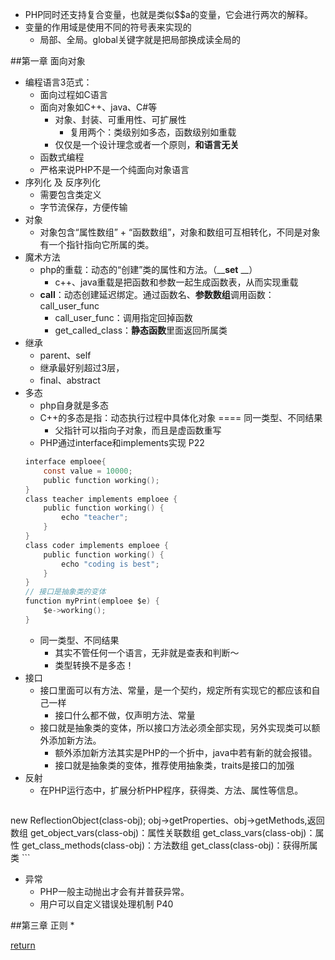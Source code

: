 * PHP同时还支持复合变量，也就是类似$$a的变量，它会进行两次的解释。
* 变量的作用域是使用不同的符号表来实现的
    * 局部、全局。global关键字就是把局部换成读全局的

##第一章 面向对象
* 编程语言3范式：
    * 面向过程如C语言
    * 面向对象如C++、java、C#等
        * 对象、封装、可重用性、可扩展性
            * 复用两个：类级别如多态，函数级别如重载
        * 仅仅是一个设计理念或者一个原则，**和语言无关**
    * 函数式编程
    * 严格来说PHP不是一个纯面向对象语言
* 序列化 及 反序列化
    * 需要包含类定义
    * 字节流保存，方便传输
* 对象
    * 对象包含“属性数组” + “函数数组”，对象和数组可互相转化，不同是对象有一个指针指向它所属的类。
* 魔术方法
    * php的重载：动态的“创建”类的属性和方法。（____set__ __）
        * c++、java重载是把函数和参数一起生成函数表，从而实现重载
    * ____call____：动态创建延迟绑定。通过函数名、**参数数组**调用函数：call_user_func
        * call_user_func：调用指定回掉函数
        * get_called_class：**静态函数**里面返回所属类
* 继承
    * parent、self
    * 继承最好别超过3层，  
    * final、abstract     
* 多态
    * php自身就是多态
    * C++的多态是指：动态执行过程中具体化对象 ==== 同一类型、不同结果
        * 父指针可以指向子对象，而且是虚函数重写
    * PHP通过interface和implements实现    P22
    ```c
    interface emploee{
        const value = 10000;
        public function working();
    }
    class teacher implements emploee {
        public function working() {
            echo "teacher";
        }
    }
    class coder implements emploee {
        public function working() {
            echo "coding is best";
        }
    }
    // 接口是抽象类的变体
    function myPrint(emploee $e) {
        $e->working();
    }
    ```
    * 同一类型、不同结果
        * 其实不管任何一个语言，无非就是查表和判断～
        * 类型转换不是多态！
* 接口
    * 接口里面可以有方法、常量，是一个契约，规定所有实现它的都应该和自己一样
        * 接口什么都不做，仅声明方法、常量
    * 接口就是抽象类的变体，所以接口方法必须全部实现，另外实现类可以额外添加新方法。
        * 额外添加新方法其实是PHP的一个折中，java中若有新的就会报错。
        * 接口就是抽象类的变体，推荐使用抽象类，traits是接口的加强
* 反射
    * 在PHP运行态中，扩展分析PHP程序，获得类、方法、属性等信息。
    ```c
new ReflectionObject(class-obj);
obj->getProperties、obj->getMethods,返回数组
get_object_vars(class-obj)：属性关联数组
get_class_vars(class-obj)：属性
get_class_methods(class-obj)：方法数组
get_class(class-obj)：获得所属类
    ```
* 异常
    * PHP一般主动抛出才会有并普获异常。
    * 用户可以自定义错误处理机制 P40

##第三章 正则
* 


[return](README.md)
